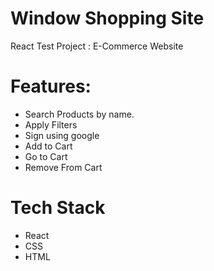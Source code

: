 # Window Shopping Site

React Test Project : E-Commerce Website

# Features:
<ul>
<li>Search Products by name.</li>
<li>Apply Filters</li>
<li>Sign using google</li>
<li>Add to Cart</li>
<li>Go to Cart</li>
<li>Remove From Cart</li>
</ul>

# Tech Stack
<ul>
<li>React</li>
<li>CSS</li>
<li>HTML</li>
</ul>
